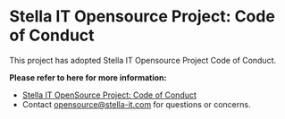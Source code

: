 # Stella IT Opensource Project: Code of Conduct
This project has adopted Stella IT Opensource Project Code of Conduct.   
  
**Please refer to here for more information:**
* [Stella IT OpenSource Project: Code of Conduct](https://stella-it.com/opensource/codeofconduct)
* Contact [opensource@stella-it.com](mailto:opensource@stella-it.com) for questions or concerns.
